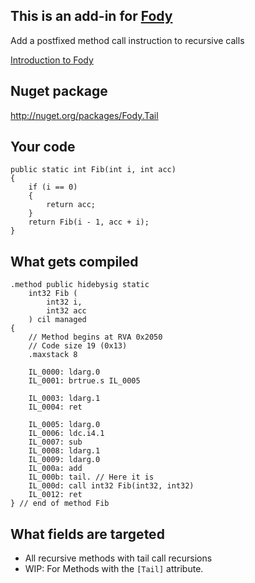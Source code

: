 ## This is an add-in for [Fody](https://github.com/Fody/Fody/) 

Add a postfixed method call instruction to recursive calls

[Introduction to Fody](http://github.com/Fody/Fody/wiki/SampleUsage)

## Nuget package 

http://nuget.org/packages/Fody.Tail

## Your code

	public static int Fib(int i, int acc)
	{
		if (i == 0)
		{
			return acc;
		}
		return Fib(i - 1, acc + i);
	}

## What gets compiled

	.method public hidebysig static 
		int32 Fib (
			int32 i,
			int32 acc
		) cil managed 
	{
		// Method begins at RVA 0x2050
		// Code size 19 (0x13)
		.maxstack 8

		IL_0000: ldarg.0
		IL_0001: brtrue.s IL_0005

		IL_0003: ldarg.1
		IL_0004: ret

		IL_0005: ldarg.0
		IL_0006: ldc.i4.1
		IL_0007: sub
		IL_0008: ldarg.1
		IL_0009: ldarg.0
		IL_000a: add
		IL_000b: tail. // Here it is
		IL_000d: call int32 Fib(int32, int32)
		IL_0012: ret
	} // end of method Fib

    
## What fields are targeted 

 * All recursive methods with tail call recursions
 * WIP: For Methods with the `[Tail]` attribute.